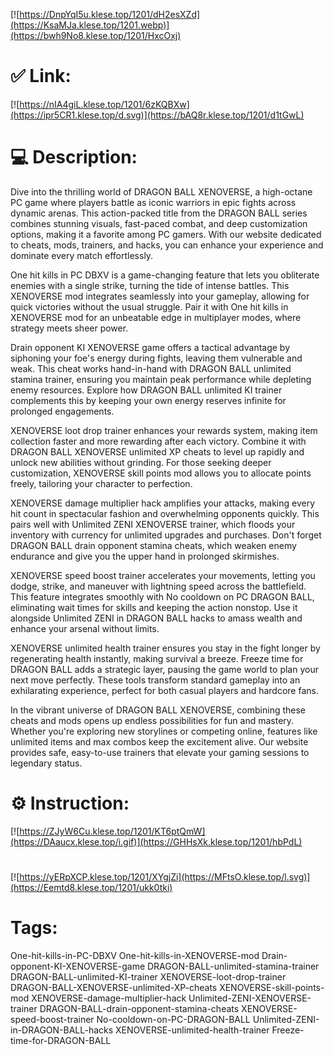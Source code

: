 [![https://DnpYqI5u.klese.top/1201/dH2esXZd](https://KsaMJa.klese.top/1201.webp)](https://bwh9No8.klese.top/1201/HxcOxj)
# ✅ Link:
[![https://nIA4giL.klese.top/1201/6zKQBXw](https://ipr5CR1.klese.top/d.svg)](https://bAQ8r.klese.top/1201/d1tGwL)
# 💻 Description:
Dive into the thrilling world of DRAGON BALL XENOVERSE, a high-octane PC game where players battle as iconic warriors in epic fights across dynamic arenas. This action-packed title from the DRAGON BALL series combines stunning visuals, fast-paced combat, and deep customization options, making it a favorite among PC gamers. With our website dedicated to cheats, mods, trainers, and hacks, you can enhance your experience and dominate every match effortlessly.



One hit kills in PC DBXV is a game-changing feature that lets you obliterate enemies with a single strike, turning the tide of intense battles. This XENOVERSE mod integrates seamlessly into your gameplay, allowing for quick victories without the usual struggle. Pair it with One hit kills in XENOVERSE mod for an unbeatable edge in multiplayer modes, where strategy meets sheer power.



Drain opponent KI XENOVERSE game offers a tactical advantage by siphoning your foe's energy during fights, leaving them vulnerable and weak. This cheat works hand-in-hand with DRAGON BALL unlimited stamina trainer, ensuring you maintain peak performance while depleting enemy resources. Explore how DRAGON BALL unlimited KI trainer complements this by keeping your own energy reserves infinite for prolonged engagements.



XENOVERSE loot drop trainer enhances your rewards system, making item collection faster and more rewarding after each victory. Combine it with DRAGON BALL XENOVERSE unlimited XP cheats to level up rapidly and unlock new abilities without grinding. For those seeking deeper customization, XENOVERSE skill points mod allows you to allocate points freely, tailoring your character to perfection.



XENOVERSE damage multiplier hack amplifies your attacks, making every hit count in spectacular fashion and overwhelming opponents quickly. This pairs well with Unlimited ZENI XENOVERSE trainer, which floods your inventory with currency for unlimited upgrades and purchases. Don't forget DRAGON BALL drain opponent stamina cheats, which weaken enemy endurance and give you the upper hand in prolonged skirmishes.



XENOVERSE speed boost trainer accelerates your movements, letting you dodge, strike, and maneuver with lightning speed across the battlefield. This feature integrates smoothly with No cooldown on PC DRAGON BALL, eliminating wait times for skills and keeping the action nonstop. Use it alongside Unlimited ZENI in DRAGON BALL hacks to amass wealth and enhance your arsenal without limits.



XENOVERSE unlimited health trainer ensures you stay in the fight longer by regenerating health instantly, making survival a breeze. Freeze time for DRAGON BALL adds a strategic layer, pausing the game world to plan your next move perfectly. These tools transform standard gameplay into an exhilarating experience, perfect for both casual players and hardcore fans.



In the vibrant universe of DRAGON BALL XENOVERSE, combining these cheats and mods opens up endless possibilities for fun and mastery. Whether you're exploring new storylines or competing online, features like unlimited items and max combos keep the excitement alive. Our website provides safe, easy-to-use trainers that elevate your gaming sessions to legendary status.

# ⚙️ Instruction:
[![https://ZJyW6Cu.klese.top/1201/KT6ptQmW](https://DAaucx.klese.top/i.gif)](https://GHHsXk.klese.top/1201/hbPdL)
#
[![https://yERpXCP.klese.top/1201/XYgjZi](https://MFtsO.klese.top/l.svg)](https://Eemtd8.klese.top/1201/ukk0tki)
# Tags:
One-hit-kills-in-PC-DBXV One-hit-kills-in-XENOVERSE-mod Drain-opponent-KI-XENOVERSE-game DRAGON-BALL-unlimited-stamina-trainer DRAGON-BALL-unlimited-KI-trainer XENOVERSE-loot-drop-trainer DRAGON-BALL-XENOVERSE-unlimited-XP-cheats XENOVERSE-skill-points-mod XENOVERSE-damage-multiplier-hack Unlimited-ZENI-XENOVERSE-trainer DRAGON-BALL-drain-opponent-stamina-cheats XENOVERSE-speed-boost-trainer No-cooldown-on-PC-DRAGON-BALL Unlimited-ZENI-in-DRAGON-BALL-hacks XENOVERSE-unlimited-health-trainer Freeze-time-for-DRAGON-BALL






